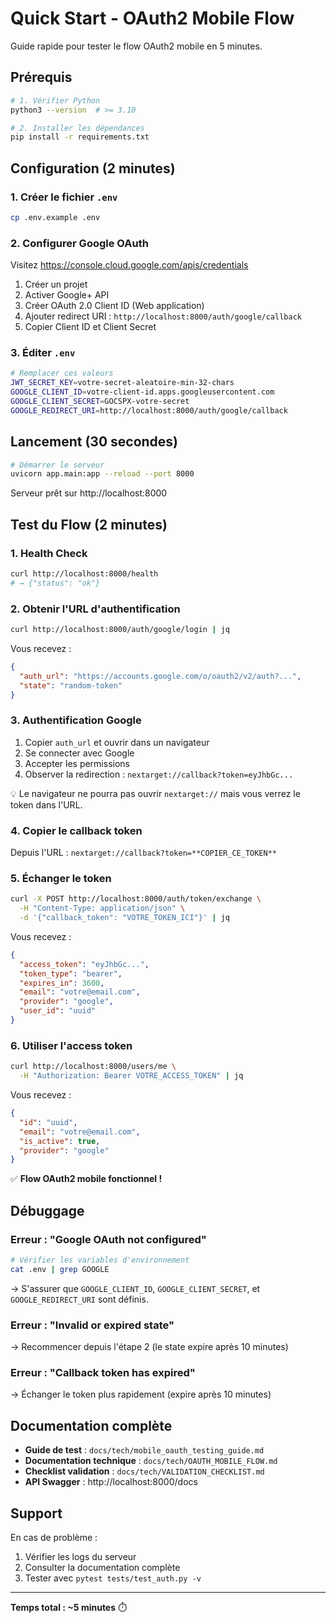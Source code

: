 # Quick Start - OAuth2 Mobile Flow

Guide rapide pour tester le flow OAuth2 mobile en 5 minutes.

## Prérequis

```bash
# 1. Vérifier Python
python3 --version  # >= 3.10

# 2. Installer les dépendances
pip install -r requirements.txt
```

## Configuration (2 minutes)

### 1. Créer le fichier `.env`

```bash
cp .env.example .env
```

### 2. Configurer Google OAuth

Visitez https://console.cloud.google.com/apis/credentials

1. Créer un projet
2. Activer Google+ API
3. Créer OAuth 2.0 Client ID (Web application)
4. Ajouter redirect URI : `http://localhost:8000/auth/google/callback`
5. Copier Client ID et Client Secret

### 3. Éditer `.env`

```bash
# Remplacer ces valeurs
JWT_SECRET_KEY=votre-secret-aleatoire-min-32-chars
GOOGLE_CLIENT_ID=votre-client-id.apps.googleusercontent.com
GOOGLE_CLIENT_SECRET=GOCSPX-votre-secret
GOOGLE_REDIRECT_URI=http://localhost:8000/auth/google/callback
```

## Lancement (30 secondes)

```bash
# Démarrer le serveur
uvicorn app.main:app --reload --port 8000
```

Serveur prêt sur http://localhost:8000

## Test du Flow (2 minutes)

### 1. Health Check

```bash
curl http://localhost:8000/health
# → {"status": "ok"}
```

### 2. Obtenir l'URL d'authentification

```bash
curl http://localhost:8000/auth/google/login | jq
```

Vous recevez :
```json
{
  "auth_url": "https://accounts.google.com/o/oauth2/v2/auth?...",
  "state": "random-token"
}
```

### 3. Authentification Google

1. Copier `auth_url` et ouvrir dans un navigateur
2. Se connecter avec Google
3. Accepter les permissions
4. Observer la redirection : `nextarget://callback?token=eyJhbGc...`

💡 Le navigateur ne pourra pas ouvrir `nextarget://` mais vous verrez le token dans l'URL.

### 4. Copier le callback token

Depuis l'URL : `nextarget://callback?token=**COPIER_CE_TOKEN**`

### 5. Échanger le token

```bash
curl -X POST http://localhost:8000/auth/token/exchange \
  -H "Content-Type: application/json" \
  -d '{"callback_token": "VOTRE_TOKEN_ICI"}' | jq
```

Vous recevez :
```json
{
  "access_token": "eyJhbGc...",
  "token_type": "bearer",
  "expires_in": 3600,
  "email": "votre@email.com",
  "provider": "google",
  "user_id": "uuid"
}
```

### 6. Utiliser l'access token

```bash
curl http://localhost:8000/users/me \
  -H "Authorization: Bearer VOTRE_ACCESS_TOKEN" | jq
```

Vous recevez :
```json
{
  "id": "uuid",
  "email": "votre@email.com",
  "is_active": true,
  "provider": "google"
}
```

✅ **Flow OAuth2 mobile fonctionnel !**

## Débuggage

### Erreur : "Google OAuth not configured"

```bash
# Vérifier les variables d'environnement
cat .env | grep GOOGLE
```

→ S'assurer que `GOOGLE_CLIENT_ID`, `GOOGLE_CLIENT_SECRET`, et `GOOGLE_REDIRECT_URI` sont définis.

### Erreur : "Invalid or expired state"

→ Recommencer depuis l'étape 2 (le state expire après 10 minutes)

### Erreur : "Callback token has expired"

→ Échanger le token plus rapidement (expire après 10 minutes)

## Documentation complète

- **Guide de test** : `docs/tech/mobile_oauth_testing_guide.md`
- **Documentation technique** : `docs/tech/OAUTH_MOBILE_FLOW.md`
- **Checklist validation** : `docs/tech/VALIDATION_CHECKLIST.md`
- **API Swagger** : http://localhost:8000/docs

## Support

En cas de problème :
1. Vérifier les logs du serveur
2. Consulter la documentation complète
3. Tester avec `pytest tests/test_auth.py -v`

---

**Temps total : ~5 minutes** ⏱️

